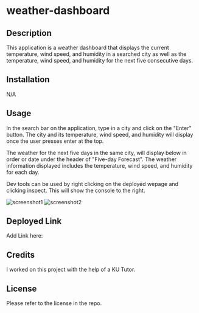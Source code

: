 # weather-dashboard

## Description
This application is a weather dashboard that displays the current temperature, wind speed, and humidity in a searched city as well as the temperature, wind speed, and humidity for the next five consecutive days.

## Installation

N/A

## Usage
In the search bar on the application, type in a city and click on the "Enter" button. The city and its temperature, wind speed, and humidity will display once the user presses enter at the top. 

The weather for the next five days in the same city, will display below in order or date under the header of "Five-day Forecast". The weather information displayed includes the temperature, wind speed, and humidity for each day. 

Dev tools can be used by right clicking on the deployed wepage and clicking inspect. This will show the console to the right. 

![screenshot1](assets/images/)
![screenshot2](assets/images/)

## Deployed Link

Add Link here: 

## Credits

I worked on this project with the help of a KU Tutor.

## License

Please refer to the license in the repo.